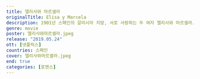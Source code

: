 ```yaml
---
title: 엘리사와 마르셀라
originalTitle: Elisa y Marcela
description: 1901년 스페인의 갈리시아 지방, 서로 사랑하는 두 여자 엘리사와 마르셀라. 가톨릭교회가 금지하는 결혼을 하기 위해 엘리사는 남자로 위장한다. 실화에 기초한 작품.
genre: movie
poster: 엘리사와마르셀라.jpeg
release: "2019.05.24"
ott: [넷플릭스]
countries: 스페인
cover: 엘리사와마르셀라.jpeg
end: true
categories: [로맨스]
---
```

